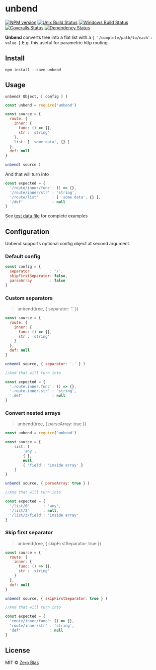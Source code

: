 # unbend

[![NPM version][npm-image]][npm-url]
[![Unix Build Status][travis-image]][travis-url]
[![Windows Build Status][appveyor-image]][appveyor-url]
[![Coveralls Status][coveralls-image]][coveralls-url]
[![Dependency Status][depstat-image]][depstat-url]

**Unbend** converts tree into a flat list with a `{ '/complete/path/to/each': value }`
E.g. this useful for parametric http routing

## Install

    npm install --save unbend

## Usage

    unbend( Object, [ config ] )

```js
const unbend = require('unbend')

const source = {
  route: {
    inner: {
      func: () => {},
      str : 'string'
    },
    list: [ 'some data', {} ]
  },
  def: null
}

unbend( source )
```

And that will turn into

```js
const expected = {
  '/route/inner/func': () => {},
  '/route/inner/str' : 'string',
  '/route/list'      : [ 'some data', {} ],
  '/def'             : null
}
```

See [test data file](https://github.com/zerobias/unbend/blob/master/test/test-data.js) for complete examples

## Configuration

Unbend supports optional config object at second argument.

### Default config
```js
const config = {
  separator         : '/',
  skipFirstSeparator: false,
  parseArray        : false
}
```

### Custom separators

> unbend(tree, { separator: '.' })

```js
const source = {
  route: {
    inner: {
      func: () => {},
      str : 'string'
    }
  },
  def: null
}

unbend( source, { separator: '.' } )

//And that will turn into

const expected = {
  '.route.inner.func': () => {},
  '.route.inner.str' : 'string',
  '.def'             : null
}
```

### Convert nested arrays

> unbend(tree, { parseArray: true })

```js
const unbend = require('unbend')

const source = {
    list: [
        'any',
        { },
        null,
        { 'field': 'inside array' }
    ]
}

unbend( source, { parseArray: true } )

//And that will turn into

const expected = {
  '/list/0'      : 'any',
  '/list/2'      : null,
  '/list/3/field': 'inside array'
}
```

### Skip first separator

> unbend(tree, { skipFirstSeparator: true })

```js
const source = {
  route: {
    inner: {
      func: () => {},
      str : 'string'
    }
  },
  def: null
}

unbend( source, { skipFirstSeparator: true } )

//And that will turn into

const expected = {
  'route/inner/func': () => {},
  'route/inner/str' : 'string',
  'def'             : null
}
```

## License

MIT © [Zero Bias](https://github.com/zerobias)

[npm-url]: https://npmjs.org/package/unbend
[npm-image]: https://img.shields.io/npm/v/unbend.svg?style=flat-square

[travis-url]: https://travis-ci.org/zerobias/unbend
[travis-image]: https://img.shields.io/travis/zerobias/unbend.svg?style=flat-square&label=unix

[appveyor-url]: https://ci.appveyor.com/project/zerobias/unbend
[appveyor-image]: https://img.shields.io/appveyor/ci/zerobias/unbend.svg?style=flat-square&label=windows

[coveralls-url]: https://coveralls.io/r/zerobias/unbend
[coveralls-image]: https://img.shields.io/coveralls/zerobias/unbend.svg?style=flat-square

[depstat-url]: https://david-dm.org/zerobias/unbend
[depstat-image]: https://david-dm.org/zerobias/unbend.svg?style=flat-square